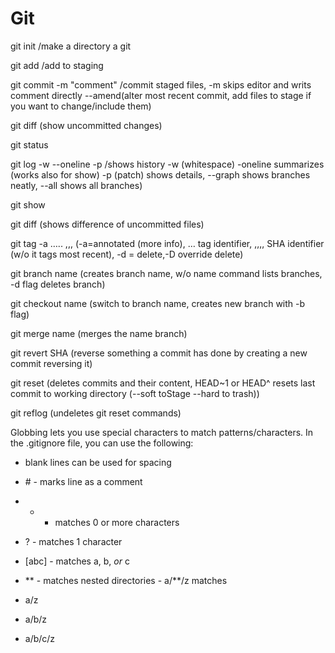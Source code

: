 # Git

git init /make a directory a git

git add /add to staging

git commit -m "comment" /commit staged files, -m skips editor and writs comment directly --amend(alter most recent commit, add files to stage if you want to change/include them)

git diff (show uncommitted changes)

 

git status

git log -w --oneline -p /shows history -w (whitespace) -oneline summarizes (works also for show) -p (patch) shows details, --graph shows branches neatly, --all shows all branches)

  

git show

git diff (shows difference of uncommitted files)

  

git tag -a ….. ,,, (-a=annotated (more info), … tag identifier, ,,,, SHA identifier (w/o it tags most recent), -d = delete,-D override delete)

  

git branch name (creates branch name, w/o name command lists branches, -d flag deletes branch)

git checkout name (switch to branch name, creates new branch with -b flag)

git merge name (merges the name branch)

  

git revert SHA (reverse something a commit has done by creating a new commit reversing it)

git reset (deletes commits and their content, HEAD~1 or HEAD^ resets last commit to working directory (--soft toStage --hard to trash))

git reflog (undeletes git reset commands)

  
  
  

Globbing lets you use special characters to match patterns/characters. In the .gitignore file, you can use the following:

-   blank lines can be used for spacing
    
-   \# - marks line as a comment
    
-   * - matches 0 or more characters
    
-   ? - matches 1 character
    
-   [abc] - matches a, b, _or_ c
    
-   ** - matches nested directories - a/**/z matches
    

-   a/z
    
-   a/b/z
    
-   a/b/c/z
<!--stackedit_data:
eyJoaXN0b3J5IjpbNDA4NjYxNTU0XX0=
-->